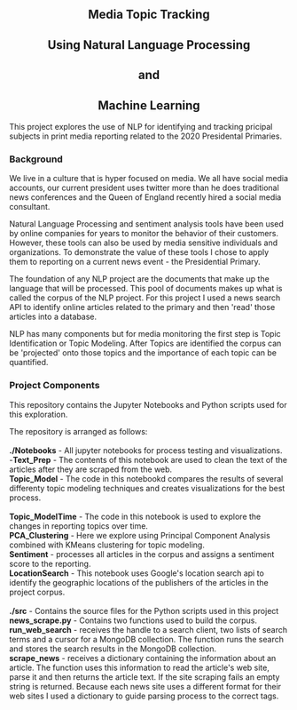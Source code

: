 <h2 align=center>Media Topic Tracking</h2>
<h2 align=center>Using Natural Language Processing</h2>
<h2 align=center>and</h2>
<h2 align=center>Machine Learning</h2>

This project explores the use of NLP for identifying and tracking pricipal subjects in 
print media reporting related to the 2020 Presidental Primaries.

### Background
We live in a culture that is hyper focused on media.  We all have social media accounts,
our current president uses twitter more than he does traditional news conferences
and the Queen of England recently hired a social media consultant.

Natural Language Processing and sentiment analysis tools have been used by online
companies for years to monitor the behavior of their customers.  However, these tools 
can also be used by media sensitive individuals and organizations.  To demonstrate
the value of these tools I chose to apply them to reporting on a current news
event - the Presidential Primary.

The foundation of any NLP project are the documents that make up the language that
will be processed.  This pool of documents makes up what is called the corpus of 
the NLP project.  For this project I used a news search API to identify online 
articles related to the primary and then 'read' those articles into a database.  

NLP has many components but for media monitoring the first step is Topic 
Identification or Topic Modeling.  After Topics are identified the corpus can 
be 'projected' onto those topics and the importance of each topic can be quantified.

### Project Components
This repository contains the Jupyter Notebooks and Python scripts used for this 
exploration.

The repository is arranged as follows:<br>
<br>
**./Notebooks** - All jupyter notebooks for process testing and visualizations.<br>
    -**Text_Prep** - The contents of this notebook are used to clean the text of the articles after they are scraped from the web.<br>
  **Topic_Model** - The code in this notebookd compares the results of several differenty topic modeling techniques and creates visualizations  for the best process.<br>  
  **Topic_ModelTime** - The code in this notebook is used to explore the changes  in reporting topics over time.<br>
  **PCA_Clustering** - Here we explore using Principal Component Analysis combined with KMeans clustering for topic modeling.<br>
  **Sentiment** - processes all articles in the corpus and assigns a sentiment score to the reporting.<br>
  **LocationSearch** - This notebook uses Google's location search api to identify the geographic locations of the publishers of the articles in the project corpus.<br>
<br>
**./src** - Contains the source files for the Python scripts used in this project<br>
  **news_scrape.py** - Contains two functions used to build the corpus.<br>
  **run_web_search** - receives the handle to a search client, two lists of search terms and a cursor for a MongoDB collection. The function runs the search and stores the search results in the MongoDB collection.<br>
  **scrape_news** - receives a dictionary containing the information about an article.  The function uses this information to read the article's web site, parse it and then returns the article text. If the site scraping fails an empty string is returned.  Because each news site uses a different format for their web sites I used a dictionary to guide parsing process to the correct tags.
